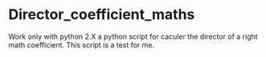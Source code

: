 Director_coefficient_maths
==========================
Work only with python 2.X
a python script for caculer the director of a right math coefficient. This script is a test for me.
